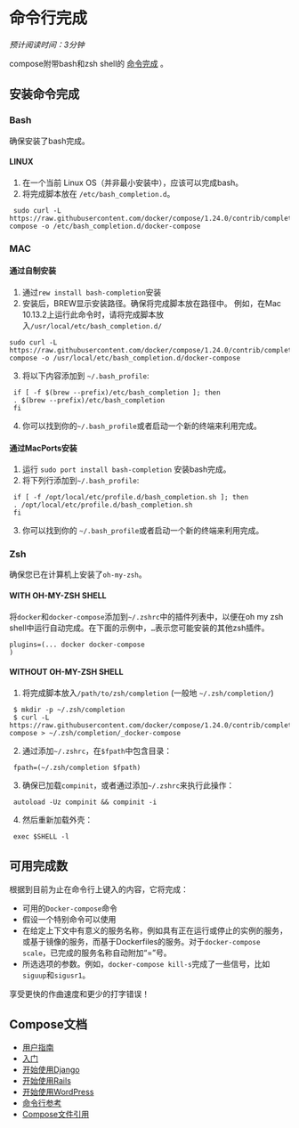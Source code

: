# 命令行完成
*预计阅读时间：3分钟*

compose附带bash和zsh shell的 [命令完成](http://en.wikipedia.org/wiki/Command-line_completion) 。

## 安装命令完成

### Bash
确保安装了bash完成。

#### LINUX

1. 在一个当前 Linux OS（并非最小安装中），应该可以完成bash。
2. 将完成脚本放在 `/etc/bash_completion.d`。

```shell
 sudo curl -L https://raw.githubusercontent.com/docker/compose/1.24.0/contrib/completion/bash/docker-compose -o /etc/bash_completion.d/docker-compose
```

### MAC

#### 通过自制安装
1. 通过`rew install bash-completion`安装
2. 安装后，BREW显示安装路径。确保将完成脚本放在路径中。
例如，在Mac 10.13.2上运行此命令时，请将完成脚本放入`/usr/local/etc/bash_completion.d/`
```shell
sudo curl -L https://raw.githubusercontent.com/docker/compose/1.24.0/contrib/completion/bash/docker-compose -o /usr/local/etc/bash_completion.d/docker-compose
```
3. 将以下内容添加到 `~/.bash_profile`:
```shell
 if [ -f $(brew --prefix)/etc/bash_completion ]; then
 . $(brew --prefix)/etc/bash_completion
 fi
```

4. 你可以找到你的`~/.bash_profile`或者启动一个新的终端来利用完成。

#### 通过MacPorts安装
1. 运行 `sudo port install bash-completion` 安装bash完成。
2. 将下列行添加到`~/.bash_profile`:

```shell
 if [ -f /opt/local/etc/profile.d/bash_completion.sh ]; then
 . /opt/local/etc/profile.d/bash_completion.sh
 fi
```
3. 你可以找到你的 `~/.bash_profile`或者启动一个新的终端来利用完成。

### Zsh
确保您已在计算机上安装了`oh-my-zsh`。
#### WITH OH-MY-ZSH SHELL
将`docker`和`docker-compose`添加到`~/.zshrc`中的插件列表中，以便在oh my zsh shell中运行自动完成。在下面的示例中，`…`表示您可能安装的其他zsh插件。

```shell
plugins=(... docker docker-compose
)
```
#### WITHOUT OH-MY-ZSH SHELL
1. 将完成脚本放入`/path/to/zsh/completion` (一般地 `~/.zsh/completion/`)

```shell
 $ mkdir -p ~/.zsh/completion
 $ curl -L https://raw.githubusercontent.com/docker/compose/1.24.0/contrib/completion/zsh/_docker-compose > ~/.zsh/completion/_docker-compose
```

2. 通过添加`~/.zshrc`，在`$fpath`中包含目录：

```shell
 fpath=(~/.zsh/completion $fpath)
```

3. 确保已加载`compinit`，或者通过添加`~/.zshrc`来执行此操作：
```shell
 autoload -Uz compinit && compinit -i
```
4. 然后重新加载外壳：
```shell
 exec $SHELL -l
```
## 可用完成数
根据到目前为止在命令行上键入的内容，它将完成：
- 可用的`Docker-compose`命令
- 假设一个特别命令可以使用
- 在给定上下文中有意义的服务名称，例如具有正在运行或停止的实例的服务，或基于镜像的服务，而基于Dockerfiles的服务。对于`docker-compose scale`，已完成的服务名称自动附加“=”号。
- 所选选项的参数。例如，`docker-compose kill-s`完成了一些信号，比如`siguup`和`sigusr1`。

享受更快的作曲速度和更少的打字错误！

## Compose文档
- [用户指南](https://docs.docker.com/compose/)
- [入门](https://docs.docker.com/compose/gettingstarted/)
- [开始使用Django](https://docs.docker.com/compose/django/)
- [开始使用Rails](https://docs.docker.com/compose/rails/)
- [开始使用WordPress](https://docs.docker.com/compose/wordpress/)
- [命令行参考](https://docs.docker.com/compose/reference/)
- [Compose文件引用](https://docs.docker.com/compose/compose-file/)
